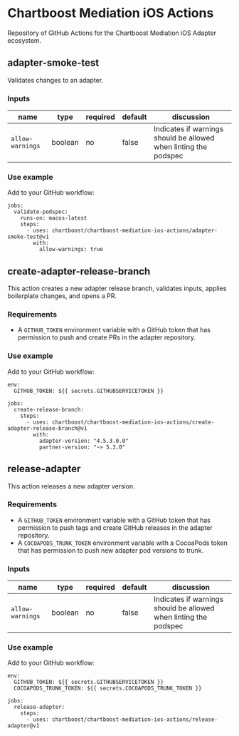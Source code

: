 # Chartboost Mediation iOS Actions
Repository of GitHub Actions for the Chartboost Mediation iOS Adapter ecosystem.

## adapter-smoke-test

Validates changes to an adapter.

### Inputs

| name | type | required | default | discussion |
| ---- | ---- | ---- | ---- | ---- |
| `allow-warnings` | boolean | no | false | Indicates if warnings should be allowed when linting the podspec | 

### Use example

Add to your GitHub workflow:

```
jobs:
  validate-podspec:
    runs-on: macos-latest
    steps:
      - uses: chartboost/chartboost-mediation-ios-actions/adapter-smoke-test@v1
        with:
          allow-warnings: true
```

## create-adapter-release-branch

This action creates a new adapter release branch, validates inputs, applies boilerplate changes, and opens a PR.

### Requirements

- A `GITHUB_TOKEN` environment variable with a GitHub token that has permission to push and create PRs in the adapter repository.

### Use example

Add to your GitHub workflow:

```
env:
  GITHUB_TOKEN: ${{ secrets.GITHUBSERVICETOKEN }}

jobs:
  create-release-branch:
    steps:
      - uses: chartboost/chartboost-mediation-ios-actions/create-adapter-release-branch@v1
        with:
          adapter-version: "4.5.3.0.0"
          partner-version: "~> 5.3.0"
``` 

## release-adapter

This action releases a new adapter version.

### Requirements

- A `GITHUB_TOKEN` environment variable with a GitHub token that has permission to push tags and create GitHub releases in the adapter repository.
- A `COCOAPODS_TRUNK_TOKEN` environment variable with a CocoaPods token that has permission to push new adapter pod versions to trunk.

### Inputs

| name | type | required | default | discussion |
| ---- | ---- | ---- | ---- | ---- |
| `allow-warnings` | boolean | no | false | Indicates if warnings should be allowed when linting the podspec |

### Use example

Add to your GitHub workflow:

```
env:
  GITHUB_TOKEN: ${{ secrets.GITHUBSERVICETOKEN }}
  COCOAPODS_TRUNK_TOKEN: ${{ secrets.COCOAPODS_TRUNK_TOKEN }}

jobs:
  release-adapter:
    steps:
      - uses: chartboost/chartboost-mediation-ios-actions/release-adapter@v1
``` 

